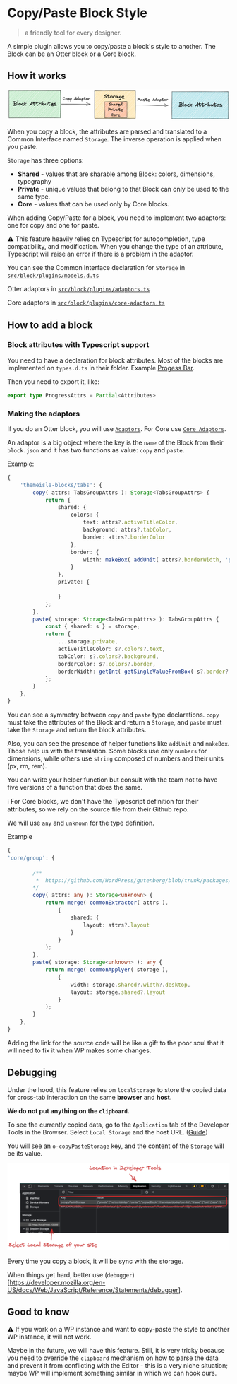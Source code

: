 # Copy/Paste Block Style

> a friendly tool for every designer.

A simple plugin allows you to copy/paste a block's style to another. The Block can be an Otter block or a Core block.



## How it works

![copy-paste-workflow](images/copy-paste-flow.png)

When you copy a block, the attributes are parsed and translated to a Common Interface named `Storage`. The inverse operation is applied when you paste.

`Storage` has three options:

- **Shared** - values that are sharable among Block: colors, dimensions, typography
- **Private** - unique values that belong to that Block can only be used to the same type. 
- **Core** - values that can be used only by Core blocks.

When adding Copy/Paste for a block, you need to implement two adaptors: one for copy and one for paste.

:warning: This feature heavily relies on Typescript for autocompletion, type compatibility, and modification. When you change the type of an attribute, Typescript will raise an error if there is a problem in the adaptor.

You can see the Common Interface declaration for `Storage` in [`src/block/plugins/models.d.ts`](../src/blocks/plugins/copy-paste/models.d.ts)

Otter adaptors in [`src/block/plugins/adaptors.ts`](../src/blocks/plugins/copy-paste/adaptors.ts)

Core adaptors in [`src/block/plugins/core-adaptors.ts`](../src/blocks/plugins/copy-paste/core-adaptors.ts)

## How to add a block

### Block attributes with Typescript support

You need to have a declaration for block attributes. Most of the blocks are implemented on `types.d.ts` in their folder. Example [Progess Bar](../src/blocks/blocks/progress-bar/types.d.ts).

Then you need to export it, like: 

```Typescript
export type ProgressAttrs = Partial<Attributes>
```

### Making the adaptors

If you do an Otter block, you will use [`Adaptors`](../src/blocks/plugins/copy-paste/adaptors.ts). For Core use [`Core Adaptors`](../src/blocks/plugins/copy-paste/core-adaptors.ts).

An adaptor is a big object where the key is the `name` of the Block from their `block.json` and it has two functions as value: `copy` and `paste`.

Example:

```Typescript
{
    'themeisle-blocks/tabs': {
        copy( attrs: TabsGroupAttrs ): Storage<TabsGroupAttrs> {
            return {
                shared: {
                    colors: {
                        text: attrs?.activeTitleColor,
                        background: attrs?.tabColor,
                        border: attrs?.borderColor
                    },
                    border: {
                        width: makeBox( addUnit( attrs?.borderWidth, 'px' ) )
                    }
                },
                private: {

                }
            };
        },
        paste( storage: Storage<TabsGroupAttrs> ): TabsGroupAttrs {
            const { shared: s } = storage;
            return {
                ...storage.private,
                activeTitleColor: s?.colors?.text,
                tabColor: s?.colors?.background,
                borderColor: s?.colors?.border,
                borderWidth: getInt( getSingleValueFromBox( s?.border?.width ) )
            };
        }
    },
}
```

You can see a symmetry between `copy` and `paste` type declarations. `copy` must take the attributes of the Block and return a `Storage`, and `paste` must take the `Storage` and return the block attributes.

Also, you can see the presence of helper functions like `addUnit` and `makeBox`. Those help us with the translation. Some blocks use only `numbers` for dimensions, while others use `string` composed of numbers and their units (px, rm, rem). 

You can write your helper function but consult with the team not to have five versions of a function that does the same.

:information_source: For Core blocks, we don't have the Typescript definition for their attributes, so we rely on the source file from their Github repo.

We will use `any` and `unknown` for the type definition.

Example

```Typescript
{
'core/group': {

        /**
         *  https://github.com/WordPress/gutenberg/blob/trunk/packages/block-library/src/group/block.json
        */
        copy( attrs: any ): Storage<unknown> {
            return merge( commonExtractor( attrs ),
                {
                    shared: {
                        layout: attrs?.layout
                    }
                }
            );
        },
        paste( storage: Storage<unknown> ): any {
            return merge( commonApplyer( storage ),
                {
                    width: storage.shared?.width?.desktop,
                    layout: storage.shared?.layout
                }
            );
        }
    },
}
```

Adding the link for the source code will be like a gift to the poor soul that it will need to fix it when WP makes some changes.

## Debugging

Under the hood, this feature relies on `localStorage` to store the copied data for cross-tab interaction on the same __browser__ and __host__.

__We do not put anything on the `clipboard`.__

To see the currently copied data, go to the `Application` tab of the Developer Tools in the Browser. Select `Local Storage` and the host URL. ([Guide](https://developer.chrome.com/docs/devtools/storage/localstorage/))

You will see an `o-copyPasteStorage` key, and the content of the `Storage` will be its value.

![copy-paste-local-storage](images/copy-paste-local-storage.png)

Every time you copy a block, it will be sync with the storage. 

When things get hard, better use (`debugger`)[https://developer.mozilla.org/en-US/docs/Web/JavaScript/Reference/Statements/debugger].

## Good to know

:warning: If you work on a WP instance and want to copy-paste the style to another WP instance, it will not work.

Maybe in the future, we will have this feature. Still, it is very tricky because you need to override the `clipboard` mechanism on how to parse the data and prevent it from conflicting with the Editor - this is a very niche situation; maybe WP will implement something similar in which we can hook ours.
